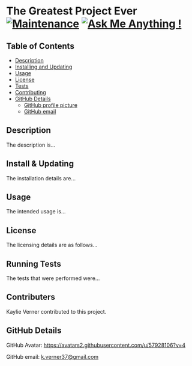 # The Greatest Project Ever [![Maintenance](https://img.shields.io/badge/Maintained%3F-yes-green.svg)](https://GitHub.com/Naereen/StrapDown.js/graphs/commit-activity) [![Ask Me Anything !](https://img.shields.io/badge/Ask%20me-anything-1abc9c.svg)](https://GitHub.com/Naereen/ama)

  ## Table of Contents
  
  - [Description](#description)
  - [Installing and Updating](#installing-and-updating)
  - [Usage](#usage)
  - [License](#license)
  - [Tests](#running-tests)
  - [Contributing](#contributing)
  - [GitHub Details](#github-details)
      - [GitHub profile picture](#github-profile-picture)
      - [GitHub email](#github-email)
  
  ## Description
  
  The description is...
  
  ## Install & Updating
  
  The installation details are...
  
  ## Usage
  
  The intended usage is...
  
  ## License
  
  The licensing details are as follows...
  
  ## Running Tests
  
  The tests that were performed were...
  
  ## Contributers
  
  Kaylie Verner contributed to this project.
  
  ## GitHub Details 
  
  GitHub Avatar: https://avatars2.githubusercontent.com/u/57928106?v=4
  
  GitHub email: k.verner37@gmail.com